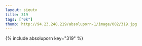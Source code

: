 ```yaml
--- 
layout: sieutv
title: 319
tags: ["0k"]
thumb: http://94.23.248.219/absoluporn-1/image/002/319.jpg
---
```

{% include absoluporn key="319" %} 
